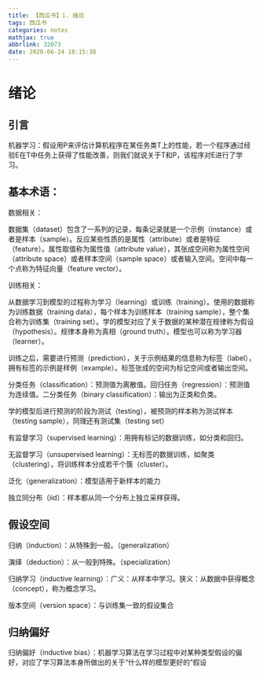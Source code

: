 ```yaml
---
title: 【西瓜书】1. 绪论
tags: 西瓜书
categories: notes
mathjax: true
abbrlink: 32073
date: 2020-06-24 18:15:38
---
```

# 绪论

## 引言

机器学习：假设用P来评估计算机程序在某任务类T上的性能，若一个程序通过经验E在T中任务上获得了性能改善，则我们就说关于T和P，该程序对E进行了学习。

## 基本术语：

数据相关：

数据集（dataset）包含了一系列的记录，每条记录就是一个示例（instance）或者是样本（sample）。反应某些性质的是属性（attribute）或者是特征（feature）。属性取值称为属性值（attribute value），其张成空间称为属性空间（attribute space）或者样本空间（sample space）或者输入空间。空间中每一个点称为特征向量（feature vector）。

训练相关：

从数据学习到模型的过程称为学习（learning）或训练（training）。使用的数据称为训练数据（training data），每个样本为训练样本（training sample），整个集合称为训练集（training set）。学的模型对应了关于数据的某种潜在规律称为假设（hypothesis）。规律本身称为真相（ground truth）。模型也可以称为学习器（learner）。

训练之后，需要进行预测（prediction），关于示例结果的信息称为标签（label），拥有标签的示例是样例（example）。标签张成的空间为标记空间或者输出空间。

分类任务（classification）：预测值为离散值。回归任务（regression）：预测值为连续值。二分类任务（binary classification）：输出为正类和负类。

学的模型后进行预测的阶段为测试（testing），被预测的样本称为测试样本（testing sample），同理还有测试集（testing set）

有监督学习（supervised learning）：用拥有标记的数据训练，如分类和回归。

无监督学习（unsupervised learning）：无标签的数据训练，如聚类（clustering），将训练样本分成若干个簇（cluster）。

泛化（generalization）：模型适用于新样本的能力

独立同分布（iid）：样本都从同一个分布上独立采样获得。

## 假设空间

归纳（induction）：从特殊到一般。（generalization）

演绎（deduction）：从一般到特殊。（specialization）

归纳学习（inductive learning）：广义：从样本中学习。狭义：从数据中获得概念（concept），称为概念学习。

版本空间（version space）：与训练集一致的假设集合

## 归纳偏好

归纳偏好（inductive bias）：机器学习算法在学习过程中对某种类型假设的偏好，对应了学习算法本身所做出的关于“什么样的模型更好的”假设